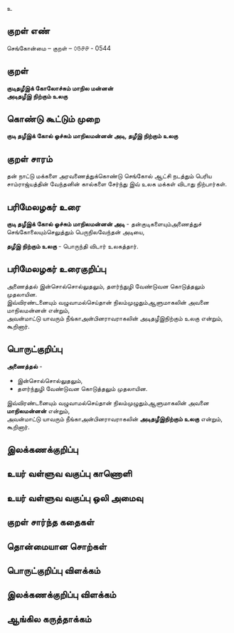 உ

## குறள் எண் 

செங்கோன்மை  – குறள் – ௦௫௪௪ - 0544  

## குறள் 

**குடிதழீஇக் கோலோச்சும் மாநில மன்னன்  
அடிதழீஇ நிற்கும் உலகு**  

## கொண்டு கூட்டும் முறை

**குடி தழீஇக் கோல் ஓச்சும் மாநிலமன்னன் அடி, தழீஇ நிற்கும் உலகு**  

## குறள் சாரம் 

தன் நாட்டு மக்களை அரவணைத்துக்கொண்டு செங்கோல் ஆட்சி நடத்தும் பெரிய சாம்ராஜ்யத்தின் வேந்தனின் கால்களை சேர்ந்து இவ் உலக மக்கள் விடாது நிற்பார்கள்.  

## பரிமேலழகர் உரை

**குடி தழீஇக் கோல் ஓச்சும் மாநிலமன்னன் அடி** - தன்குடிகளையும்அணைத்துச் செங்கோலையும்செலுத்தும் பெருநிலவேந்தன் அடியை,  

**தழீஇ நிற்கும் உலகு** - பொருந்தி விடார் உலகத்தார். 

## பரிமேலழகர் உரைகுறிப்பு   

அணைத்தல் இன்சொல்சொல்லுதலும், தளர்ந்துழி வேண்டுவன கொடுத்தலும் முதலாயின.  
இவ்விரண்டனையும் வழுவாமல்செய்தான் நிலம்முழுதும்ஆளுமாகலின் அவனை மாநிலமன்னன் என்றும்,  
அவன்மாட்டு யாவரும் நீங்காஅன்பினராவராகலின் அடிதழீஇநிற்கும் உலகு என்றும், கூறினார்.    

## பொருட்குறிப்பு 

**அணைத்தல்** -  
* இன்சொல்சொல்லுதலும்,  
* தளர்ந்துழி வேண்டுவன கொடுத்தலும் முதலாயின.  

இவ்விரண்டனையும் வழுவாமல்செய்தான் நிலம்முழுதும்ஆளுமாகலின் அவனை **மாநிலமன்னன்** என்றும்,    
அவன்மாட்டு யாவரும் நீங்காஅன்பினராவராகலின் **அடிதழீஇநிற்கும் உலகு** என்றும், கூறினார்.      

## இலக்கணக்குறிப்பு  


## உயர் வள்ளுவ வகுப்பு காணொளி


## உயர் வள்ளுவ வகுப்பு ஒலி அமைவு 

 
## குறள் சார்ந்த கதைகள் 


## தொன்மையான சொற்கள்


## பொருட்குறிப்பு விளக்கம்


## இலக்கணக்குறிப்பு விளக்கம்


## ஆங்கில கருத்தாக்கம் 


